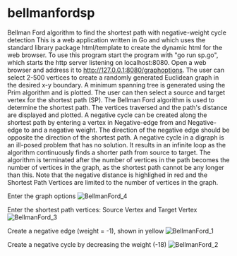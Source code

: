 # bellmanfordsp
Bellman Ford algorithm to find the shortest path with negative-weight cycle detection
This is a web application written in Go and which uses the standard library package html/template to create the dynamic html for the web browser.
To use this program start the program with "go run sp.go", which starts the http server listening on localhost:8080.  Open a web browser and
address it to http://127.0.0.1:8080/graphoptions.  The user can select 2-500 vertices to create a randomly generated Euclidean graph in
the desired x-y boundary.  A minimum spanning tree is generated using the Prim algorithm and is plotted.  The user can then select a source
and target vertex for the shortest path (SP).  The Bellman Ford algorithm is used to determine the shortest path.  The vertices traversed and
the path's distance are displayed and plotted.  A negative cycle can be created along the shortest path by entering a vertex in Negative-edge
from and Negative-edge to and a negative weight.  The direction of the negative edge should be opposite the direction of the shortest path.
A negative cycle in a digraph is an ill-posed problem that has no solution.  It results in an infinite loop as the algorithm continuously finds
a shorter path from source to target.  The algorithm is terminated after the number of vertices in the path becomes the number of vertices in
the graph, as the shortest path cannot be any longer than this.  Note that the negative distance is highlighed in red and the Shortest Path 
Vertices are limited to the number of vertices in the graph.

Enter the graph options
![BellmanFord_4](https://user-images.githubusercontent.com/117768679/223192308-f41c2054-49a7-4ff9-86eb-4907f387d569.PNG)

Enter the shortest path vertices:  Source Vertex and Target Vertex
![BellmanFord_3](https://user-images.githubusercontent.com/117768679/223192687-df44f513-9f9c-4e5d-84a5-cca6e308f41e.PNG)

Create a negative edge (weight = -1), shown in yellow
![BellmanFord_1](https://user-images.githubusercontent.com/117768679/223192882-b9bdf74a-b25c-4955-8354-9706a86e15fe.PNG)

Create a negative cycle by decreasing the weight (-18)
![BellmanFord_2](https://user-images.githubusercontent.com/117768679/223193350-acc98ef9-ed6a-420d-922f-45ab53d7321b.PNG)
